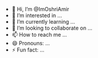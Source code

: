 - 👋 Hi, I’m @ImOshriAmir
- 👀 I’m interested in ...
- 🌱 I’m currently learning ...
- 💞️ I’m looking to collaborate on ...
- 📫 How to reach me ...
- 😄 Pronouns: ...
- ⚡ Fun fact: ...

<!---
ImOshriAmir/ImOshriAmir is a ✨ special ✨ repository because its `README.md` (this file) appears on your GitHub profile.
You can click the Preview link to take a look at your changes. 
--->
